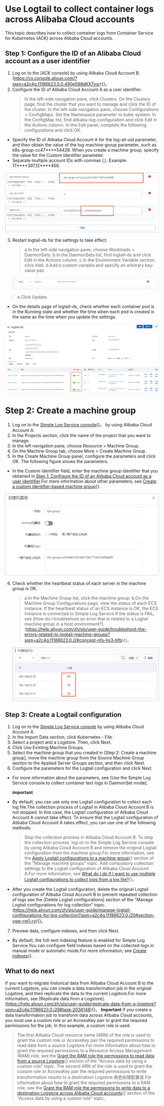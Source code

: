 # Use Logtail to collect container logs across Alibaba Cloud accounts

This topic describes how to collect container logs from Container Service for Kubernetes (ACK) across Alibaba Cloud accounts.

## Step 1: Configure the ID of an Alibaba Cloud account as a user identifier

1. Log on to the [ACK console] by using Alibaba Cloud Account B.(https://cs.console.aliyun.com/?spm=a2c4g.11186623.0.0.490e598dKX7ysr){}。
2. Configure the ID of Alibaba Cloud Account A as a user identifier.
   > In the left-side navigation pane, click Clusters.
   > On the Clusters page, find the cluster that you want to manage and click the ID of the cluster.
   > In the left-side navigation pane, choose Configurations > ConfigMaps.
   > Set the Namespace parameter to kube-system. In the ConfigMap list, find alibaba-log-configuration and click Edit in the Actions column.
   > In the Edit panel, complete the following configurations and click OK.

- Specify the ID of Alibaba Cloud Account A for the log-ali-uid parameter, and then obtain the value of the log-machine-group parameter, such as k8s-group-cc47\*\*\*\*54428. When you create a machine group, specify the value for the Custom Identifier parameter.
- Separate multiple account IDs with commas (,). Example: 17\***\*397,12\*\***456.

![image.png](./img/contnierlog2.png)

3. Restart logtail-ds for the settings to take effect.

   > a.In the left-side navigation pane, choose Workloads > DaemonSets.
   > b.In the DaemonSets list, find logtail-ds and click Edit in the Actions column.
   > c.In the Environment Variable section, click Add.
   > d.Add a custom variable and specify an arbitrary key-value pair.

   ![image.png](./img/contnierlog6.png)

> e.Click Update.

- On the details page of logtail-ds, check whether each container pod is in the Running state and whether the time when each pod is created is the same as the time when you update the settings.

![image.png](./img/contnierlog3.png)

# Step 2: Create a machine group

1. Log on to the [Simple Log Service console](https://account.alibabacloud.com/login/login.htm?oauth_callback=https://sls.console.aliyun.com/?spm=a2c4g.11186623.0.0.490e598dKX7ysr){}。 by using Alibaba Cloud Account A.
2. In the Projects section, click the name of the project that you want to manage.
3. In the left navigation pane, choose Resource > Machine Group.
4. On the Machine Group tab, choose More > Create Machine Group.
5. In the Create Machine Group panel, configure the parameters and click OK. The following figure shows the parameters.

- In the Custom Identifier field, enter the machine group identifier that you obtained in [Step 1: Configure the ID of an Alibaba Cloud account as a user identifier](./aliyunAcountlog.md).For more information about other parameters, see [Create a custom identifier-based machine group](https://help.aliyun.com/zh/sls/user-guide/create-a-custom-identifier-based-machine-group?spm=a2c4g.11186623.0.i1#concept-gyy-k3q-zdb){}.

![image.png](./img/contnierlog4.png)

6. Check whether the heartbeat status of each server in the machine group is OK.

   > a.In the Machine Group list, click the machine group.
   > b.On the Machine Group Configurations page, view the status of each ECS instance.
   > If the heartbeat status of an ECS instance is OK, the ECS instance is connected to Simple Log Service.If the status is FAIL, see [How do I troubleshoot an error that is related to a Logtail machine group in a host environment?].(https://help.aliyun.com/zh/sls/user-guide/troubleshoot-the-errors-related-to-logtail-machine-groups?spm=a2c4g.11186623.0.i2#concept-nfs-hs3-bfb){}。

   ![image.png](./img/contnierlog5.png)

## Step 3: Create a Logtail configuration

1. Log on to the [Simple Log Service console](https://sls.console.aliyun.com/?spm=a2c4g.11186623.0.0.1eae598dLCgNTM) by using Alibaba Cloud Account A.
2. In the Import Data section, click Kubernetes - File.
3. Select a project and a Logstore. Then, click Next.
4. Click Use Existing Machine Groups.
5. Select the machine group that you created in [Step 2: Create a machine group], move the machine group from the Source Machine Group section to the Applied Server Groups section, and then click Next.
6. Configure the parameters for the Logtail configuration and click Next.

- For more information about the parameters, see [Use the Simple Log Service console to collect container text logs in DaemonSet mode].

  **important**

- By default, you can use only one Logtail configuration to collect each log file.The collection process of Logtail in Alibaba Cloud Account B is not stopped. In this case, the Logtail configuration of Alibaba Cloud Account A cannot take effect. To ensure that the Logtail configuration of Alibaba Cloud Account A takes effect, you can use one of the following methods:
  > Stop the collection process in Alibaba Cloud Account B. To stop the collection process, log on to the Simple Log Service console by using Alibaba Cloud Account B and remove the original Logtail configuration from the machine group.For more information, see the [Apply Logtail configurations to a machine group](https://help.aliyun.com/zh/sls/user-guide/manage-machine-groups?spm=a2c4g.11186623.0.i19#section-gqq-rp1-ry){} section of the "Manage machine groups" topic.
  > Add compulsory collection settings to the Logtail configuration of Alibaba Cloud Account A.For more information, see [What do I do if I want to use multiple Logtail configurations to collect logs from a log file?](https://help.aliyun.com/zh/sls/user-guide/what-do-i-do-if-i-want-to-use-multiple-logtail-configurations-to-collect-logs-from-a-log-file?spm=a2c4g.11186623.0.i21#concept-2180900){}。
- After you create the Logtail configuration, delete the original Logtail configuration of Alibaba Cloud Account B to prevent repeated collection of logs.see the [Delete Logtail configurations] section of the "Manage Logtail configurations for log collection" topic.(https://help.aliyun.com/zh/sls/user-guide/manage-logtail-configurations-for-log-collection?spm=a2c4g.11186623.0.i20#section-vgw-rm1-ry){}。

7. Preview data, configure indexes, and then click Next.

- By default, the full-text indexing feature is enabled for Simple Log Service.You can configure field indexes based on the collected logs in manual mode or automatic mode.For more information, see [Create indexes](https://help.aliyun.com/zh/sls/user-guide/create-indexes?spm=a2c4g.11186623.0.i24#task-jqz-v55-cfb){}.

## What to do next

If you want to migrate historical data from Alibaba Cloud Account B to the current Logstore, you can create a data transformation job in the original Logstore, and then replicate the data to the current Logstore.For more information, see [Replicate data from a Logstore].(https://help.aliyun.com/zh/sls/user-guide/replicate-data-from-a-logstore?spm=a2c4g.11186623.0.i29#task-2036148){}。
**Important** If you create a data transformation job to transform data across Alibaba Cloud accounts, you must use a custom role or an AccessKey pair to grant the required permissions for the job. In this example, a custom role is used.

> The first Alibaba Cloud resource name (ARN) of the role is used to grant the custom role or AccessKey pair the required permissions to read data from a source Logstore.For more information about how to grant the required permissions to a Resource Access Management (RAM) role, see the [Grant the RAM role the permissions to read data from a source Logstore](https://help.aliyun.com/zh/sls/user-guide/access-data-by-using-a-custom-role?spm=a2c4g.11186623.0.i37#section-wms-rsm-fgd){} section of the "Access data by using a custom role" topic.
> The second ARN of the role is used to grant the custom role or AccessKey pair the required permissions to write transformation results to a destination Logstore.角色权限配置说 For information about how to grant the required permissions to a RAM role, see the [Grant the RAM role the permissions to write data to a destination Logstore across Alibaba Cloud accounts](https://help.aliyun.com/zh/sls/user-guide/access-data-by-using-a-custom-role?spm=a2c4g.11186623.0.i41#section-5y6-5dk-etx){} section of the "Access data by using a custom role" topic.
